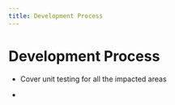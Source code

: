 ```yaml
---
title: Development Process
---
```

# Development Process

- Cover unit testing for all the impacted areas

-
